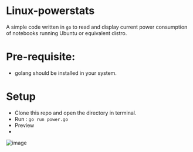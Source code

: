 # Linux-powerstats

A simple code written in `go` to read and display current power consumption of notebooks running Ubuntu or equivalent distro.

# Pre-requisite:

- golang should be installed in your system.

# Setup

- Clone this repo and open the directory in terminal.
- Run : 
`go run power.go`
- Preview
- 
![image](https://github.com/punitkr03/linux-powerstats/assets/50498807/93f3e246-8c9e-4f57-bf59-a28ec68cbfa1)
